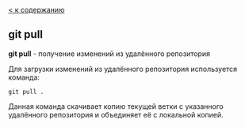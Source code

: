 [< к содержанию](./readme.md)

## git pull

**git pull** -  получение изменений из удалённого репозитория

Для загрузки изменений из удалённого репозитория используется команда:

```bash=
git pull .
```
Данная команда скачивает копию текущей ветки с указанного удалённого репозитория и объединяет её с локальной копией.